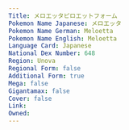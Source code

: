 ```yaml
---
﻿Title: メロエッタピロエットフォーム
Pokemon Name Japanese: メロエッタ
Pokemon Name German: Meloetta
Pokemon Name English: Meloetta
Language Card: Japanese
National Dex Number: 648
Region: Unova
Regional Form: false
Additional Form: true
Mega: false
Gigantamax: false
Cover: false
Link: 
Owned: 
---
```

